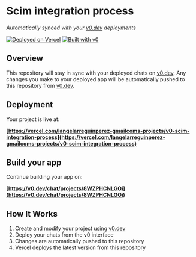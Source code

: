 # Scim integration process

*Automatically synced with your [v0.dev](https://v0.dev) deployments*

[![Deployed on Vercel](https://img.shields.io/badge/Deployed%20on-Vercel-black?style=for-the-badge&logo=vercel)](https://vercel.com/langelarreguinperez-gmailcoms-projects/v0-scim-integration-process)
[![Built with v0](https://img.shields.io/badge/Built%20with-v0.dev-black?style=for-the-badge)](https://v0.dev/chat/projects/8WZPHCNLGOi)

## Overview

This repository will stay in sync with your deployed chats on [v0.dev](https://v0.dev).
Any changes you make to your deployed app will be automatically pushed to this repository from [v0.dev](https://v0.dev).

## Deployment

Your project is live at:

**[https://vercel.com/langelarreguinperez-gmailcoms-projects/v0-scim-integration-process](https://vercel.com/langelarreguinperez-gmailcoms-projects/v0-scim-integration-process)**

## Build your app

Continue building your app on:

**[https://v0.dev/chat/projects/8WZPHCNLGOi](https://v0.dev/chat/projects/8WZPHCNLGOi)**

## How It Works

1. Create and modify your project using [v0.dev](https://v0.dev)
2. Deploy your chats from the v0 interface
3. Changes are automatically pushed to this repository
4. Vercel deploys the latest version from this repository